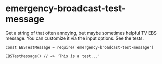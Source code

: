 # emergency-broadcast-test-message

Get a string of that often annoying, but maybe sometimes helpful TV EBS message. You can customize it via the input options. See the tests.

```
const EBSTestMessage = require('emergency-broadcast-test-message')

EBSTestMessage() // => 'This is a test...'
```
